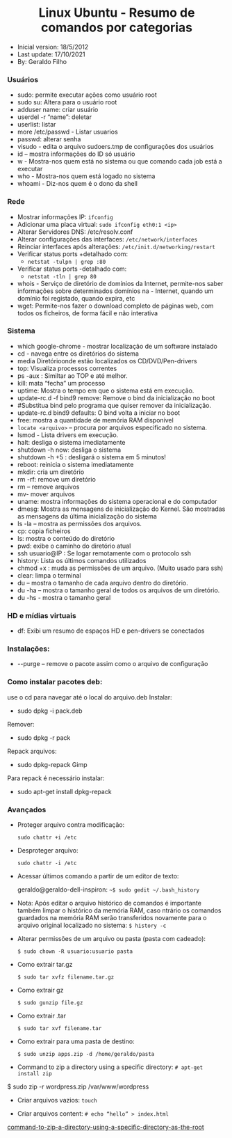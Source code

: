 <h1 align="center">Linux Ubuntu - Resumo de comandos por categorias</h1>

- Inicial version: 18/5/2012
- Last update: 17/10/2021
- By: Geraldo Filho

### Usuários

- sudo: permite executar ações como usuário root
- sudo su: Altera para o usuário root
- adduser name: criar usuário
- userdel -r “name”: deletar
- userlist: listar
- more /etc/passwd - Listar usuarios
- passwd: alterar senha
- visudo - edita o arquivo sudoers.tmp de configurações dos usuários
- id <user> – mostra informações do ID só usuário
- w - Mostra-nos quem está no sistema ou que comando cada job está a executar
- who - Mostra-nos quem está logado no sistema
- whoami - Diz-nos quem é o dono da shell

### Rede

- Mostrar informações IP: `ifconfig`
- Adicionar uma placa virtual: `sudo ifconfig eth0:1 <ip>`
- Alterar Servidores DNS: /etc/resolv.conf
- Alterar configurações das interfaces: `/etc/network/interfaces`
- Reinciar interfaces após alterações: `/etc/init.d/networking/restart`
- Verificar status ports +detalhado com:
  - `netstat -tulpn | grep :80`
- Verificar status ports -detalhado com:
  - `netstat -tln | grep 80`
- whois - Serviço de diretório de domínios da Internet, permite-nos saber informações sobre determinados domínios na - Internet, quando um domínio foi registado, quando expira, etc
- wget: Permite-nos fazer o download completo de páginas web, com todos os ficheiros, de forma fácil e não interativa

### Sistema

- which google-chrome - mostrar localização de um software instalado
- cd - navega entre os diretórios do sistema
- media Diretórioonde estão localizados os CD/DVD/Pen-drivers
- top: Visualiza processos correntes
- ps -aux : Similtar ao TOP e até melhor.
- kill: mata “fecha” um processo
- uptime: Mostra o tempo em que o sistema está em execução.
- update-rc.d -f bind9 remove: Remove o bind da inicialização no boot
- #Substitua bind pelo programa que quiser remover da inicialização.
- update-rc.d bind9 defaults: O bind volta a iniciar no boot
- free: mostra a quantidade de memória RAM disponível
- `locate <arquivo>` – procura por arquivos especificado no sistema.
- lsmod - Lista drivers em execução.
- halt: desliga o sistema imediatamente
- shutdown -h now: desliga o sistema
- shutdown -h +5 : desligará o sistema em 5 minutos!
- reboot: reinicia o sistema imediatamente
- mkdir: cria um diretório
- rm -rf: remove um diretório
- rm – remove arquivos
- mv- mover arquivos
- uname: mostra informações do sistema operacional e do computador
- dmesg: Mostra as mensagens de inicialização do Kernel. São mostradas as mensagens da última inicialização do sistema
- ls -la – mostra as permissões dos arquivos.
- cp: copia ficheiros
- ls: mostra o conteúdo do diretório
- pwd: exibe o caminho do diretório atual
- ssh usuario@IP : Se logar remotamente com o protocolo ssh
- history: Lista os últimos comandos utilizados
- chmod +x : muda as permissões de um arquivo. (Muito usado para ssh)
- clear: limpa o terminal
- du – mostra o tamanho de cada arquivo dentro do diretório.
- du -ha – mostra o tamanho geral de todos os arquivos de um diretório.
- du -hs - mostra o tamanho geral


### HD e mídias virtuais

- df: Exibi um resumo de espaços HD e pen-drivers se conectados

### Instalações:

- --purge – remove o pacote assim como o arquivo de configuração

### Como instalar pacotes deb:

use o cd para navegar até o local do arquivo.deb
Instalar:

- sudo dpkg -i pack.deb

Remover:

  - sudo dpkg -r pack

Repack arquivos:

  - sudo dpkg-repack Gimp

Para repack é necessário instalar:

  - sudo apt-get install dpkg-repack


### Avançados

- Proteger arquivo contra modificação:

  `sudo chattr +i /etc`

- Desproteger arquivo:

  `sudo chattr -i /etc`

- Acessar últimos comando a partir de um editor de texto:

  geraldo@geraldo-dell-inspiron:
  `~$ sudo gedit ~/.bash_history`

- Nota: Após editar o arquivo histórico de comandos é importante também limpar o histórico da memória RAM, caso
  ntrário os comandos guardados na memória RAM serão transferidos novamente para o arquivo original localizado no sistema:
  `$ history -c`

- Alterar permissões de um arquivo ou pasta (pasta com cadeado):

  `$ sudo chown -R usuario:usuario pasta`

- Como extrair tar.gz

  `$ sudo tar xvfz filename.tar.gz`

- Como extrair gz

  `$ sudo gunzip file.gz`

- Como extrair .tar

  `$ sudo tar xvf filename.tar`

- Como extrair para uma pasta de destino:

  `$ sudo unzip apps.zip -d /home/geraldo/pasta`

- Command to zip a directory using a specific directory:
  `# apt-get install zip`

$ sudo zip -r wordpress.zip /var/www/wordpress

- Criar arquivos vazios: `touch`

- Criar arquivos content: `# echo “hello” > index.html`

[command-to-zip-a-directory-using-a-specific-directory-as-the-root](http://stackoverflow.com/questions/2473115/command-to-zip-a-directory-using-a-specific-directory-as-the-root)
